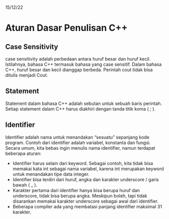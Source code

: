 15/12/22
# Aturan Dasar Penulisan C++

## Case Sensitivity
case sensitivity adalah perbedaan antara huruf besar dan huruf kecil. Istilahnya, bahasa C++ termasuk bahasa yang case sensitif. Dalam bahasa C++, huruf besar dan kecil dianggap berbeda. Perintah cout tidak bisa ditulis menjadi Cout.

## Statement
Statement dalam bahasa C++ adalah sebutan untuk sebuah baris perintah. Setiap statement dalam C++ harus diakhiri dengan tanda titik koma ( ; ).

## Identifier 
Identifier adalah nama untuk menandakan “sesuatu” sepanjang kode program. Contoh dari identifier adalah variabel, konstanta dan fungsi.     
Secara umum, kita bebas ingin menulis nama identifier, namun terdapat beberapa aturan:

- Identifier harus selain dari keyword. Sebagai contoh, kita tidak bisa memakai kata int sebagai nama variabel, karena int merupakan keyword untuk menandakan tipe data integer.        
- Identifier bisa terdiri dari huruf, angka dan karakter underscore / garis bawah ( _ ).
- Karakter pertama dari identifier hanya bisa berupa huruf dan underscore, tidak bisa berupa angka.   Meskipun boleh, tapi tidak disarankan memakai karakter underscore sebagai awal dari identifier.
- Beberapa compiler ada yang membatasi panjang identifier maksimal 31 karakter.

